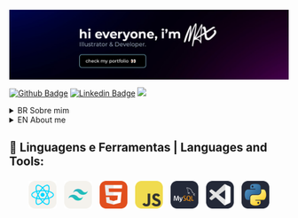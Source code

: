<a href="" target="_blank"><img align="center" src="/imagem.jpg"/><a/>

[![Github Badge](https://img.shields.io/badge/-Github-000?style=flat-square&logo=Github&logoColor=white&link=https://github.com/MaxRodrigurs)](https://github.com/maxrodrigurs)
[![Linkedin Badge](https://img.shields.io/badge/-LinkedIn-blue?style=flat-square&logo=Linkedin&logoColor=white&link=https://www.linkedin.com/in/anaximandrodrigurs//)](https://www.linkedin.com/in/anaximandrodrigurs//)
![](https://visitor-badge.laobi.icu/badge?page_id=MaxRodrigurs.MaxRodrigurs//)

<details>
  <summary>BR Sobre mim </summary>
  <p>
  Sempre gostei de tecnologia, eventualmente me pego procurando sobre coisas novas ou alguma ideia doida pra criar.
  Já desenvolvi projetos basico de Py, alguns joguinhos e alguns apps simples, mas sempre me dedicando para trazer algo diferente para o projeto, algo novo e que trouxesse alguma caracteristica minha!
  Me adapto facilmente e sempre tento aprender algo em meio a correria.
  Valorizo muito a transparência, a sinceridade e a honestidade, seja para assumir responsabilidades ou problemas.
  Sou extrovertido e muito sociavel, faço amigos facilmente... eu acho.

Mais:
📫 maxrodrigurs@outlook.com
📜 linkedin.com/in/anaximandrodrigurs/

  </p>
</details>

<details>
<summary>EN About me</summary>
  <p>
  I've always liked technology and find myself looking for new things all the time.
  I've already developed basic Py projects, some games and some simple apps and I've always dedicated myself to bring something different to the project, something new and that would bring some of my characteristics!
  I adapt easily and always try to learn something new amidst the rush.
  I highly value transparency, sincerity and honesty, whether to assume responsibilities or problems, or to assume limitations or difficulties.
  I am outgoing and very sociable, and i make friends easily... i hope.

More:
📫 maxrodrigurs@outlook.com
📜 linkedin.com/in/anaximandrodrigurs/

  </p>
</details>

## 🧰 Linguagens e Ferramentas | Languages and Tools:

  <p align="center">
  <img src="https://github.com/tandpfun/skill-icons/raw/main/icons/React-Light.svg" alt="React" height="50" style="vertical-align:top; margin:5px">
  <img src="https://github.com/tandpfun/skill-icons/raw/main/icons/TailwindCSS-Light.svg" alt="TailwindCSS" height="50" style="vertical-align:top; margin:5px">
  <img src="https://github.com/tandpfun/skill-icons/raw/main/icons/HTML.svg" alt="HTML" height="50" style="vertical-align:top; margin:5px">
  <img src="https://github.com/tandpfun/skill-icons/raw/main/icons/JavaScript.svg" alt="Javascript" height="50" style="vertical-align:top; margin:5px">
  <img src="https://github.com/tandpfun/skill-icons/raw/main/icons/MySQL-Dark.svg" alt="MySQL" height="50" style="vertical-align:top; margin:5px">
  <img src="https://github.com/tandpfun/skill-icons/raw/main/icons/VSCode-Dark.svg" alt="VS Code" height="50" style="vertical-align:top; margin:5px">
  <img src="https://github.com/tandpfun/skill-icons/raw/main/icons/Python-Dark.svg" alt="Python" height="50" style="vertical-align:top; margin:5px">
